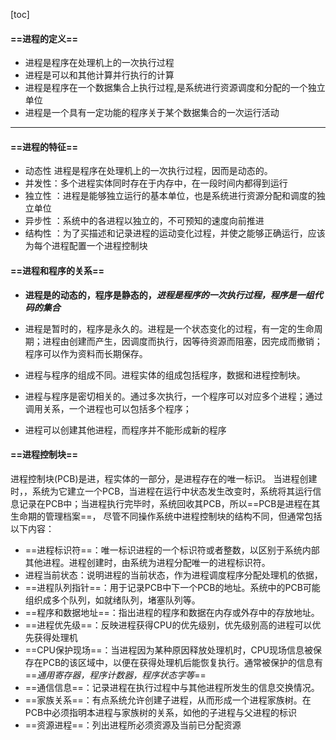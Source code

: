 [toc]
#### ==进程的定义==

- 进程是程序在处理机上的一次执行过程
- 进程是可以和其他计算并行执行的计算
- 进程是程序在一个数据集合上执行过程,是系统进行资源调度和分配的一个独立单位
- 进程是一个具有一定功能的程序关于某个数据集合的一次运行活动

---
#### ==进程的特征==

- 动态性 进程是程序在处理机上的一次执行过程，因而是动态的。
- 并发性：多个进程实体同时存在于内存中，在一段时间内都得到运行 
- 独立性 ：进程是能够独立运行的基本单位，也是系统进行资源分配和调度的独立单位
- 异步性 ：系统中的各进程以独立的，不可预知的速度向前推进
- 结构性 ：为了买描述和记录进程的运动变化过程，并使之能够正确运行，应该为每个进程配置一个进程控制块

#### ==进程和程序的关系==

- **进程是的动态的，程序是静态的，*进程是程序的一次执行过程，程序是一组代码的集合***

- 进程是暂时的，程序是永久的。进程是一个状态变化的过程，有一定的生命周期；进程由创建而产生，因调度而执行，因等待资源而阻塞，因完成而撤销；程序可以作为资料而长期保存。
- 进程与程序的组成不同。进程实体的组成包括程序，数据和进程控制块。
- 进程与程序是密切相关的。通过多次执行，一个程序可以对应多个进程；通过调用关系，一个进程也可以包括多个程序；
- 进程可以创建其他进程，而程序并不能形成新的程序

#### ==进程控制块==

进程控制块(PCB)是进，程实体的一部分，是进程存在的唯一标识。
当进程创建时，，系统为它建立一个PCB，当进程在运行中状态发生改变时，系统将其运行信息记录在PCB中；当进程执行完毕时，系统回收其PCB，所以==PCB是进程在其生命期的管理档案==，
尽管不同操作系统中进程控制块的结构不同，但通常包括以下内容：

- ==进程标识符==：唯一标识进程的一个标识符或者整数，以区别于系统内部其他进程。进程创建时，由系统为进程分配唯一的进程标识符。
- 进程当前状态：说明进程的当前状态，作为进程调度程序分配处理机的依据，
- ==进程队列指针==：用于记录PCB中下一个PCB的地址。系统中的PCB可能组织成多个队列，如就绪队列，堵塞队列等。
- ==程序和数据地址==：指出进程的程序和数据在内存或外存中的存放地址。
- ==进程优先级==：反映进程获得CPU的优先级别，优先级别高的进程可以优先获得处理机
- ==CPU保护现场==：当进程因为某种原因释放处理机时，CPU现场信息被保存在PCB的该区域中，以便在获得处理机后能恢复执行。通常被保护的信息有==*通用寄存器，程序计数器，程序状态字等*==
- ==通信信息==：记录进程在执行过程中与其他进程所发生的信息交换情况。
- ==家族关系==：有点系统允许创建子进程，从而形成一个进程家族树。在PCB中必须指明本进程与家族树的关系，如他的子进程与父进程的标识
- ==资源进程==：列出进程所必须资源及当前已分配资源



